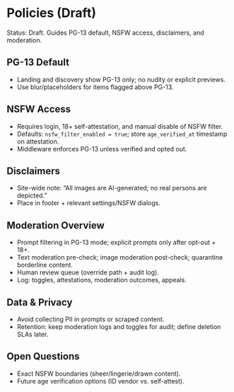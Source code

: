 # Policies (Draft)

Status: Draft. Guides PG-13 default, NSFW access, disclaimers, and moderation.

## PG-13 Default
- Landing and discovery show PG-13 only; no nudity or explicit previews.
- Use blur/placeholders for items flagged above PG-13.

## NSFW Access
- Requires login, 18+ self-attestation, and manual disable of NSFW filter.
- Defaults: `nsfw_filter_enabled = true`; store `age_verified_at` timestamp on attestation.
- Middleware enforces PG-13 unless verified and opted out.

## Disclaimers
- Site-wide note: “All images are AI-generated; no real persons are depicted.”
- Place in footer + relevant settings/NSFW dialogs.

## Moderation Overview
- Prompt filtering in PG-13 mode; explicit prompts only after opt-out + 18+.
- Text moderation pre-check; image moderation post-check; quarantine borderline content.
- Human review queue (override path + audit log).
- Log: toggles, attestations, moderation outcomes, appeals.

## Data & Privacy
- Avoid collecting PII in prompts or scraped content.
- Retention: keep moderation logs and toggles for audit; define deletion SLAs later.

## Open Questions
- Exact NSFW boundaries (sheer/lingerie/drawn content).
- Future age verification options (ID vendor vs. self-attest).
